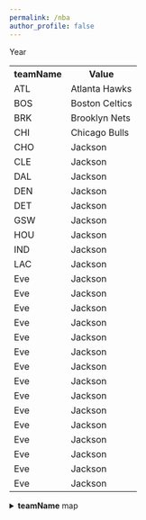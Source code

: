 ```yaml
---
permalink: /nba
author_profile: false
---
```


Year

  <table>
  <tr><th>teamName</th><th>Value</th></tr>
    <tr><td>ATL</td><td>Atlanta Hawks</td></tr>
    <tr><td>BOS</td><td>Boston Celtics</td></tr>
    <tr><td>BRK</td><td>Brooklyn Nets</td></tr>
    <tr><td>CHI</td><td>Chicago Bulls</td></tr>
    <tr><td>CHO</td><td>Jackson</td></tr>
    <tr><td>CLE</td><td>Jackson</td></tr>
    <tr><td>DAL</td><td>Jackson</td></tr>
    <tr><td>DEN</td><td>Jackson</td></tr>
    <tr><td>DET</td><td>Jackson</td></tr>
    <tr><td>GSW</td><td>Jackson</td></tr>
    <tr><td>HOU</td><td>Jackson</td></tr>
    <tr><td>IND</td><td>Jackson</td></tr>
    <tr><td>LAC</td><td>Jackson</td></tr>
    <tr><td>Eve</td><td>Jackson</td></tr>
    <tr><td>Eve</td><td>Jackson</td></tr>
    <tr><td>Eve</td><td>Jackson</td></tr>
    <tr><td>Eve</td><td>Jackson</td></tr>
    <tr><td>Eve</td><td>Jackson</td></tr>
    <tr><td>Eve</td><td>Jackson</td></tr>
    <tr><td>Eve</td><td>Jackson</td></tr>
    <tr><td>Eve</td><td>Jackson</td></tr>
    <tr><td>Eve</td><td>Jackson</td></tr>
    <tr><td>Eve</td><td>Jackson</td></tr>
    <tr><td>Eve</td><td>Jackson</td></tr>
    <tr><td>Eve</td><td>Jackson</td></tr>
    <tr><td>Eve</td><td>Jackson</td></tr>
    <tr><td>Eve</td><td>Jackson</td></tr>
    <tr><td>Eve</td><td>Jackson</td></tr>
  </table>

<details><summary><b>teamName</b> map</summary>
  <table>
  <tr><th>teamName</th><th>Value</th></tr>
    <tr><td>ATL</td><td>Atlanta Hawks</td></tr>
    <tr><td>BOS</td><td>Boston Celtics</td></tr>
    <tr><td>BRK</td><td>Brooklyn Nets</td></tr>
    <tr><td>CHI</td><td>Chicago Bulls</td></tr>
    <tr><td>CHO</td><td>Jackson</td></tr>
    <tr><td>CLE</td><td>Jackson</td></tr>
    <tr><td>DAL</td><td>Jackson</td></tr>
    <tr><td>DEN</td><td>Jackson</td></tr>
    <tr><td>DET</td><td>Jackson</td></tr>
    <tr><td>GSW</td><td>Jackson</td></tr>
    <tr><td>HOU</td><td>Jackson</td></tr>
    <tr><td>IND</td><td>Jackson</td></tr>
    <tr><td>LAC</td><td>Jackson</td></tr>
    <tr><td>Eve</td><td>Jackson</td></tr>
    <tr><td>Eve</td><td>Jackson</td></tr>
    <tr><td>Eve</td><td>Jackson</td></tr>
    <tr><td>Eve</td><td>Jackson</td></tr>
    <tr><td>Eve</td><td>Jackson</td></tr>
    <tr><td>Eve</td><td>Jackson</td></tr>
    <tr><td>Eve</td><td>Jackson</td></tr>
    <tr><td>Eve</td><td>Jackson</td></tr>
    <tr><td>Eve</td><td>Jackson</td></tr>
    <tr><td>Eve</td><td>Jackson</td></tr>
    <tr><td>Eve</td><td>Jackson</td></tr>
    <tr><td>Eve</td><td>Jackson</td></tr>
    <tr><td>Eve</td><td>Jackson</td></tr>
    <tr><td>Eve</td><td>Jackson</td></tr>
    <tr><td>Eve</td><td>Jackson</td></tr>
  </table>
</details>